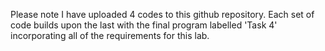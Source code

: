 Please note I have uploaded 4 codes to this github repository. Each set of code builds upon the last with the final program labelled 'Task 4' incorporating all of the requirements for this lab.
